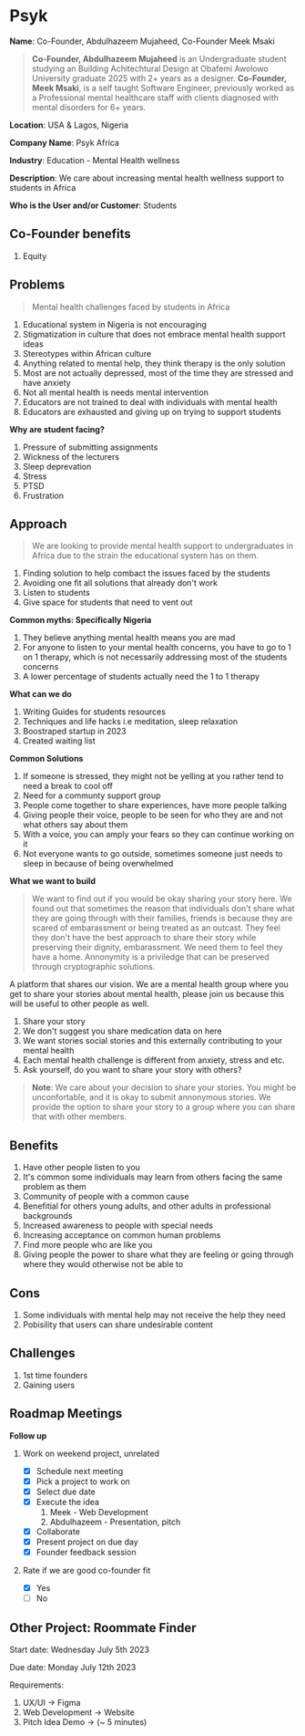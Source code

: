 # Psyk

**Name**: Co-Founder, Abdulhazeem Mujaheed, Co-Founder Meek Msaki

> **Co-Founder, Abdulhazeem Mujaheed** is an Undergraduate student studying an Building Achitechtural Design at Obafemi Awolowo University graduate 2025 with 2+ years as a designer. **Co-Founder, Meek Msaki**, is a self taught Software Engineer, previously worked as a Professional mental healthcare staff with clients diagnosed with mental disorders for 6+ years.

**Location**: USA & Lagos, Nigeria

**Company Name**: Psyk Africa

**Industry**: Education - Mental Health wellness

**Description**: We care about increasing mental health wellness support to students in Africa

**Who is the User and/or Customer**: Students

## Co-Founder benefits

1. Equity

## Problems

> Mental health challenges faced by students in Africa

1. Educational system in Nigeria is not encouraging
1. Stigmatization in culture that does not embrace mental health support ideas
1. Stereotypes within African culture
1. Anything related to mental help, they think therapy is the only solution
1. Most are not actually depressed, most of the time they are stressed and have anxiety
1. Not all mental health is needs mental intervention
1. Educators are not trained to deal with individuals with mental health
1. Educators are exhausted and giving up on trying to support students

**Why are student facing?**

1. Pressure of submitting assignments
1. Wickness of the lecturers
1. Sleep deprevation
1. Stress
1. PTSD
1. Frustration

## Approach

> We are looking to provide mental health support to undergraduates in Africa due to the strain the educational system has on them.

1. Finding solution to help combact the issues faced by the students
1. Avoiding one fit all solutions that already don't work
1. Listen to students
1. Give space for students that need to vent out

**Common myths: Specifically Nigeria**

1. They believe anything mental health means you are mad
1. For anyone to listen to your mental health concerns, you have to go to 1 on 1 therapy, which is not necessarily addressing most of the students concerns
1. A lower percentage of students actually need the 1 to 1 therapy

**What can we do**

1. Writing Guides for students resources
1. Techniques and life hacks i.e meditation, sleep relaxation
1. Boostraped startup in 2023
1. Created waiting list

**Common Solutions**

1. If someone is stressed, they might not be yelling at you rather tend to need a break to cool off
1. Need for a communty support group
1. People come together to share experiences, have more people talking
1. Giving people their voice, people to be seen for who they are and not what others say about them
1. With a voice, you can amply your fears so they can continue working on it
1. Not everyone wants to go outside, sometimes someone just needs to sleep in because of being overwhelmed

**What we want to build**

> We want to find out if you would be okay sharing your story here. We found out that sometimes the reason that individuals don't share what they are going through with their families, friends is because they are scared of embarassment or being treated as an outcast. They feel they don't have the best approach to share their story while preserving their dignity, embarassment. We need them to feel they have a home. Annonymity is a priviledge that can be preserved through cryptographic solutions.

A platform that shares our vision. We are a mental health group where you get to share your stories about mental health, please join us because this will be useful to other people as well.

1. Share your story
1. We don't suggest you share medication data on here
1. We want stories social stories and this externally contributing to your mental health
1. Each mental health challenge is different from anxiety, stress and etc.
1. Ask yourself, do you want to share your story with others?

> **Note**: We care about your decision to share your stories. You might be unconfortable, and it is okay to submit annonymous stories. We provide the option to share your story to a group where you can share that with other members.

## Benefits

1. Have other people listen to you
1. It's common some individuals may learn from others facing the same problem as them
1. Community of people with a common cause
1. Benefitial for others young adults, and other adults in professional backgrounds
1. Increased awareness to people with special needs
1. Increasing acceptance on common human problems
1. Find more people who are like you
1. Giving people the power to share what they are feeling or going through where they would otherwise not be able to

## Cons

1. Some individuals with mental help may not receive the help they need
1. Pobisility that users can share undesirable content

## Challenges

1. 1st time founders
1. Gaining users

## Roadmap Meetings

**Follow up**

1. Work on weekend project, unrelated

   - [x] Schedule next meeting
   - [x] Pick a project to work on
   - [x] Select due date
   - [x] Execute the idea
     1. Meek - Web Development
     1. Abdulhazeem - Presentation, pitch
   - [x] Collaborate
   - [x] Present project on due day
   - [x] Founder feedback session

1. Rate if we are good co-founder fit
   - [x] Yes
   - [ ] No

## Other Project: Roommate Finder

Start date: Wednesday July 5th 2023

Due date: Monday July 12th 2023

Requirements:

1. UX/UI -> Figma
1. Web Development -> Website
1. Pitch Idea Demo -> (~ 5 minutes)
